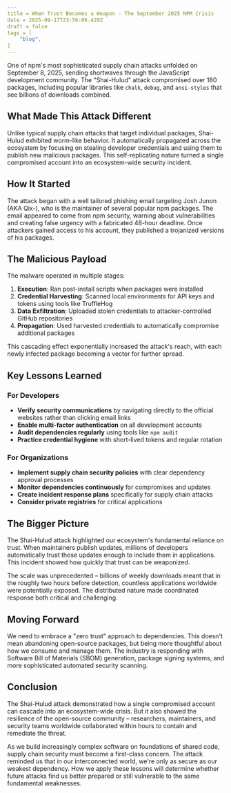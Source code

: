 ```yaml
---
title = When Trust Becomes a Weapon - The September 2025 NPM Crisis
date = 2025-09-17T23:56:06.429Z
draft = false
tags = [
    "blog",
]
---
```


One of npm's most sophisticated supply chain attacks unfolded on September 8, 2025, sending shortwaves through the JavaScript development community. The "Shai-Hulud" attack compromised over 180 packages, including popular libraries like `chalk`, `debug`, and `ansi-styles` that see billions of downloads combined.

## What Made This Attack Different

Unlike typical supply chain attacks that target individual packages, Shai-Hulud exhibited worm-like behavior. It automatically propagated across the ecosystem by focusing on stealing developer credentials and using them to publish new malicious packages. This self-replicating nature turned a single compromised account into an ecosystem-wide security incident.

## How It Started

The attack began with a well tailored phishing email targeting Josh Junon (AKA Qix-), who is the maintainer of several popular npm packages. The email appeared to come from npm security, warning about vulnerabilities and creating false urgency with a fabricated 48-hour deadline. Once attackers gained access to his account, they published a trojanized versions of his packages.

## The Malicious Payload

The malware operated in multiple stages:

1. **Execution**: Ran post-install scripts when packages were installed
2. **Credential Harvesting**: Scanned local environments for API keys and tokens using tools like TruffleHog
3. **Data Exfiltration**: Uploaded stolen credentials to attacker-controlled GitHub repositories
4. **Propagation**: Used harvested credentials to automatically compromise additional packages

This cascading effect exponentially increased the attack's reach, with each newly infected package becoming a vector for further spread.

## Key Lessons Learned

### For Developers

- **Verify security communications** by navigating directly to the official websites rather than clicking email links
- **Enable multi-factor authentication** on all development accounts
- **Audit dependencies regularly** using tools like `npm audit`
- **Practice credential hygiene** with short-lived tokens and regular rotation

### For Organizations

- **Implement supply chain security policies** with clear dependency approval processes
- **Monitor dependencies continuously** for compromises and updates
- **Create incident response plans** specifically for supply chain attacks
- **Consider private registries** for critical applications

## The Bigger Picture

The Shai-Hulud attack highlighted our ecosystem's fundamental reliance on trust. When maintainers publish updates, millions of developers automatically trust those updates enough to include them in applications. This incident showed how quickly that trust can be weaponized.

The scale was unprecedented – billions of weekly downloads meant that in the roughly two hours before detection, countless applications worldwide were potentially exposed. The distributed nature made coordinated response both critical and challenging.

## Moving Forward

We need to embrace a "zero trust" approach to dependencies. This doesn't mean abandoning open-source packages, but being more thoughtful about how we consume and manage them. The industry is responding with Software Bill of Materials (SBOM) generation, package signing systems, and more sophisticated automated security scanning.

## Conclusion

The Shai-Hulud attack demonstrated how a single compromised account can cascade into an ecosystem-wide crisis. But it also showed the resilience of the open-source community – researchers, maintainers, and security teams worldwide collaborated within hours to contain and remediate the threat.

As we build increasingly complex software on foundations of shared code, supply chain security must become a first-class concern. The attack reminded us that in our interconnected world, we're only as secure as our weakest dependency. How we apply these lessons will determine whether future attacks find us better prepared or still vulnerable to the same fundamental weaknesses.

